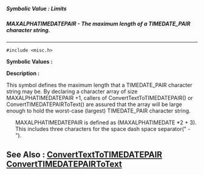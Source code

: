 ##### Symbolic Value : Limits
##### MAXALPHATIMEDATEPAIR - The maximum length of a TIMEDATE_PAIR character string.
---
```
#include <misc.h>
```

**Symbolic Values :**



**Description :**

This symbol defines the maximum length that a TIMEDATE_PAIR character string may be. By declaring a character array of size MAXALPHATIMEDATEPAIR +1, callers of ConvertTextToTIMEDATEPAIR() or ConvertTIMEDATEPAIRToText() are assured that the array will be large enough to hold the worst-case (largest) TIMEDATE_PAIR character string.<br>

<ul>MAXALPHATIMEDATEPAIR is defined as (MAXALPHATIMEDATE *2 + 3).  This includes three characters for the space dash space separator(&quot; - &quot;).</ul>



**See Also :**
[ConvertTextToTIMEDATEPAIR](/domino-c-api-docs/reference/Func/ConvertTextToTIMEDATEPAIR)
[ConvertTIMEDATEPAIRToText](/domino-c-api-docs/reference/Func/ConvertTIMEDATEPAIRToText)
---
